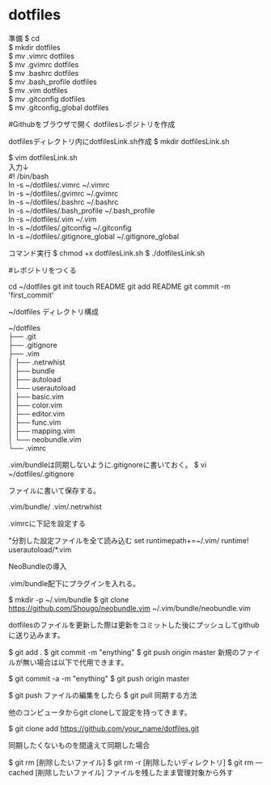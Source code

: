 dotfiles
========

準備
  $ cd                                      <br>
$ mkdir dotfiles                      <br>
$ mv .vimrc dotfiles                      <br>
$ mv .gvimrc dotfiles                      <br>
$ mv .bashrc dotfiles                      <br>
$ mv .bash_profile dotfiles                      <br>
$ mv .vim dotfiles                      <br>
$ mv .gitconfig dotfiles                      <br>
$ mv .gitconfig_global dotfiles                      <br>

#Githubをブラウザで開く
dotfilesレポジトリを作成

dotfilesディレクトリ内にdotfilesLink.sh作成
$ mkdir dotfilesLink.sh

$ vim dotfilesLink.sh                                       <br>
入力↓                                                        <br>
#! /bin/bash                                                  <br>
ln -s ~/dotfiles/.vimrc ~/.vimrc                               <br>
ln -s ~/dotfiles/.gvimrc ~/.gvimrc                              <br>
ln -s ~/dotfiles/.bashrc ~/.bashrc                               <br>
ln -s ~/dotfiles/.bash_profile ~/.bash_profile                    <br>
ln -s ~/dotfiles/.vim ~/.vim                                       <br>
ln -s ~/dotfiles/.gitconfig ~/.gitconfig                             <br>
ln -s ~/dotfiles/.gitignore_global ~/.gitignore_global              <br>

コマンド実行
$ chmod +x dotfilesLink.sh
$ ./dotfilesLink.sh

#レポジトリをつくる

cd ~/dotfiles
git init
touch README
git add README
git commit -m 'first_commit'

~/dotfiles ディレクトリ構成

~/dotfiles                  <br>
├── .git                     <br>
├── .gitignore                  <br>
├── .vim                            <br>
│   ├── .netrwhist                      <br>
│   ├── bundle                              <br>
│   ├── autoload                                <br>
│   └── userautoload                                <br>
│       ├── basic.vim                                   <br>
│       ├── color.vim                                       <br>
│       ├── editor.vim                                          <br>
│       ├── func.vim                                                <br>
│       ├── mapping.vim                                                 <br>
│       └── neobundle.vim                                                   <br>
└── .vimrc                                                                      <br>

.vim/bundleは同期しないように.gitignoreに書いておく。
$ vi ~/dotfiles/.gitignore

ファイルに書いて保存する。

.vim/bundle/
.vim/.netrwhist


.vimrcに下記を設定する

 
"分割した設定ファイルを全て読み込む
set runtimepath+=~/.vim/
runtime! userautoload/*.vim


NeoBundleの導入

.vim/bundle配下にプラグインを入れる。

$ mkdir -p ~/.vim/bundle
$ git clone https://github.com/Shougo/neobundle.vim ~/.vim/bundle/neobundle.vim


dotfilesのファイルを更新した際は更新をコミットした後にプッシュしてgithubに送り込みます。

$ git add .
$ git commit -m "enything"
$ git push origin master
新規のファイルが無い場合は以下で代用できます。

$ git commit -a -m "enything"
$ git push origin master


$ git push       ファイルの編集をしたら
$ git pull    同期する方法


他のコンピュータからgit cloneして設定を持ってきます。

$ git clone add https://github.com/your_name/dotfiles.git



同期したくないものを間違えて同期した場合

$ git rm [削除したいファイル]
$ git rm -r [削除したいディレクトリ]
$ git rm —cached [削除したいファイル] ファイルを残したまま管理対象から外す
   
